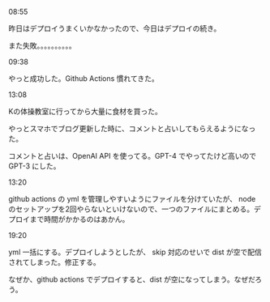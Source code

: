 08:55

昨日はデプロイうまくいかなかったので、今日はデプロイの続き。

また失敗。。。。。。。。。。

09:38

やっと成功した。Github Actions 慣れてきた。

13:08

Kの体操教室に行ってから大量に食材を買った。

やっとスマホでブログ更新した時に、コメントと占いしてもらえるようになった。

コメントと占いは、OpenAI API を使ってる。GPT-4 でやってたけど高いので GPT-3 にした。

13:20

github actions の yml を管理しやすいようにファイルを分けていたが、 node のセットアップを2回やらないといけないので、一つのファイルにまとめる。デプロイまで時間がかかるのはあかん。

19:20

yml 一括にする。デプロイしようとしたが、 skip 対応のせいで dist が空で配信されてしまった。修正する。

なぜか、github actions でデプロイすると、dist が空になってしまう。なぜだろう。
